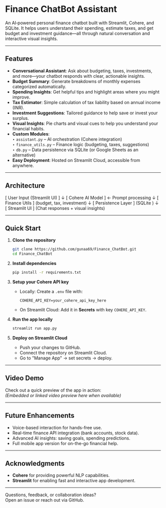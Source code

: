 # Finance ChatBot Assistant

An AI‑powered personal finance chatbot built with Streamlit, Cohere, and SQLite. It helps users understand their spending, estimate taxes, and get budget and investment guidance—all through natural conversation and interactive visual insights.

---

##  Features

- **Conversational Assistant**: Ask about budgeting, taxes, investments, and more—your chatbot responds with clear, actionable insights.
- **Budget Summary**: Generate breakdowns of monthly expenses categorized automatically.
- **Spending Insights**: Get helpful tips and highlight areas where you might improve.
- **Tax Estimator**: Simple calculation of tax liability based on annual income (INR).
- **Investment Suggestions**: Tailored guidance to help save or invest your surplus.
- **Visual Insights**: Pie charts and visual cues to help you understand your financial habits.
- **Custom Modules**:  
  ‣ `assistant.py` – AI orchestration (Cohere integration)  
  ‣ `finance_utils.py` – Finance logic (budgeting, taxes, suggestions)  
  ‣ `db.py` – Data persistence via SQLite (or Google Sheets as an alternative)
- **Easy Deployment**: Hosted on Streamlit Cloud, accessible from anywhere.

---

##  Architecture

[ User Input (Streamlit UI) ]
           ↓
[ Cohere AI Model ] ← Prompt processing
           ↓
[ Finance Utils ] (budget, tax, investment)
           ↓
[ Persistence Layer ] (SQLite )
           ↓
[ Streamlit UI ] (Chat responses + visual insights)

---

##  Quick Start

1. **Clone the repository**
   ```bash
   git clone https://github.com/gunaa69/Finance_ChatBot.git
   cd Finance_ChatBot
   ```

2. **Install dependencies**
   ```bash
   pip install -r requirements.txt
   ```

3. **Setup your Cohere API key**
   - Locally: Create a `.env` file with:
     ```
     COHERE_API_KEY=your_cohere_api_key_here
     ```
   - On Streamlit Cloud: Add it in **Secrets** with key `COHERE_API_KEY`.

4. **Run the app locally**
   ```bash
   streamlit run app.py
   ```

5. **Deploy on Streamlit Cloud**
   - Push your changes to GitHub.
   - Connect the repository on Streamlit Cloud.
   - Go to "Manage App" → set secrets → deploy.

---

##  Video Demo

Check out a quick preview of the app in action:  
*(Embedded or linked video preview here when available)*

---

##  Future Enhancements

- Voice-based interaction for hands-free use.
- Real-time finance API integration (bank accounts, stock data).
- Advanced AI insights: saving goals, spending predictions.
- Full mobile app version for on-the-go financial help.

---

##  Acknowledgments

- **Cohere** for providing powerful NLP capabilities.
- **Streamlit** for enabling fast and interactive app development.


---


Questions, feedback, or collaboration ideas?  
Open an issue or reach out via GitHub.
